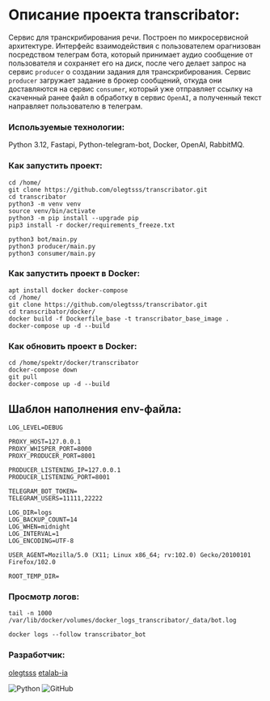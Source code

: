 # Описание проекта transcribator:
Сервис для транскрибирования речи. Построен по микросервисной архитектуре. Интерфейс взаимодействия с пользователем орагнизован посредством телеграм бота, который принимает аудио сообщение от пользователя и сохраняет его на диск, после чего делает запрос на сервис `producer` о создании задания для транскрибирования. Сервис `producer` загружает задание в брокер сообщений, откуда они доставляются на сервис `consumer`, который уже отправляет ссылку на скаченный ранее файл в обработку в сервис `OpenAI`, а полученный текст направляет пользователю в телеграм.

### Используемые технологии:

Python 3.12, Fastapi, Python-telegram-bot, Docker, OpenAI, RabbitMQ.


### Как запустить проект:

```
cd /home/
git clone https://github.com/olegtsss/transcribator.git
cd transcribator
python3 -m venv venv
source venv/bin/activate
python3 -m pip install --upgrade pip
pip3 install -r docker/requirements_freeze.txt

python3 bot/main.py
python3 producer/main.py
python3 consumer/main.py
```

### Как запустить проект в Docker:

```
apt install docker docker-compose
cd /home/
git clone https://github.com/olegtsss/transcribator.git
cd transcribator/docker/
docker build -f Dockerfile_base -t transcribator_base_image .
docker-compose up -d --build
```


### Как обновить проект в Docker:

```
cd /home/spektr/docker/transcribator
docker-compose down
git pull
docker-compose up -d --build
```

## Шаблон наполнения env-файла:

```
LOG_LEVEL=DEBUG

PROXY_HOST=127.0.0.1
PROXY_WHISPER_PORT=8000
PROXY_PRODUCER_PORT=8001

PRODUCER_LISTENING_IP=127.0.0.1
PRODUCER_LISTENING_PORT=8001

TELEGRAM_BOT_TOKEN=
TELEGRAM_USERS=11111,22222

LOG_DIR=logs
LOG_BACKUP_COUNT=14
LOG_WHEN=midnight
LOG_INTERVAL=1
LOG_ENCODING=UTF-8

USER_AGENT=Mozilla/5.0 (X11; Linux x86_64; rv:102.0) Gecko/20100101 Firefox/102.0

ROOT_TEMP_DIR=
```

### Просмотр логов:

```
tail -n 1000 /var/lib/docker/volumes/docker_logs_transcribator/_data/bot.log

docker logs --follow transcribator_bot
```

### Разработчик:
[olegtsss](https://github.com/olegtsss)
[etalab-ia](https://github.com/etalab-ia/faster-whisper-server)

![Python](https://img.shields.io/badge/python-3670A0?style=for-the-badge&logo=python&logoColor=ffdd54)
![GitHub](https://img.shields.io/badge/github-%23121011.svg?style=for-the-badge&logo=github&logoColor=whte)
